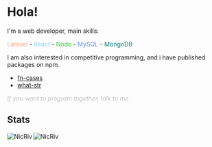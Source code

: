 # Hola!

I'm a web developer, main skills:


<span style="color: lightsalmon">Laravel</span> - <span style="color: lightskyblue;">React</span> - <span style="color: limegreen;">Node</span> - <span style="color: cornflowerblue;">MySQL</span> - <span style="color: teal;">MongoDB</span>

I am also interested in competitive programming, and i have published packages on npm.
<ul>
 <li><a href="https://www.npmjs.com/package/fn-cases">fn-cases</a></li>
 <li><a href="https://www.npmjs.com/package/what-str">what-str</a></li>
</ul>

<p style="color: silver;"><em>If you want to program together, talk to me</em></p>

## Stats

<p><img align="left" src="https://github-readme-stats.vercel.app/api?username=NicRiv&show_icons=true&locale=en&theme=solarized-light" alt="NicRiv" /></p>
<p><img align="center" src="https://github-readme-stats.vercel.app/api/top-langs?username=NicRiv&show_icons=true&locale=en&layout=compact&theme=solarized-light" alt="NicRiv" /></p>
